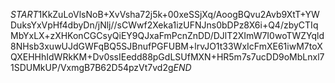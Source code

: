 $START$1KkZuLoVlsNoB+XvVsha72j5k+00xeSSjXq/AoogBQvu2Avb9XtT+YWDuksYxVpHf4dbyDn/jNlj//sCWwf2Xeka1izUFNJns0bDPz8X6i+Q4/zbyCTIqMbYxLX+zXHKonCGCsyQiEY9QJxaFmPcnZnDD/DJlT2XImW7I0woTWZYqld8NHsb3xuwUJdGWFqBQ5SJBnufPGFUBM+lrvJO1t33WxIcFmXE61iwM7toXQXEHHhIdWRkKM+Dv0ssIEedd88pGdLSUfMXN+HR5m7s7ucDD9oMbLnxl71SDUMkUP/VxmgB7B62D54pzVt7vd2g$END$